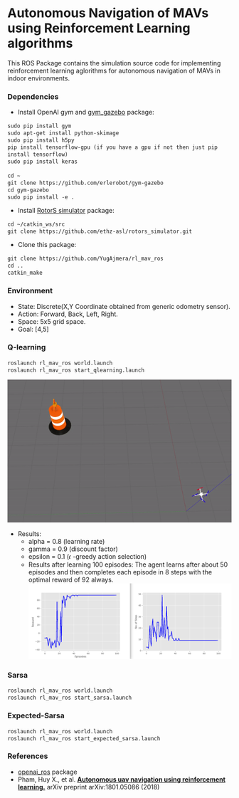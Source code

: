 # Autonomous Navigation of MAVs using Reinforcement Learning algorithms

This ROS Package contains the simulation source code for implementing reinforcement learning aglorithms for autonomous navigation of MAVs in indoor environments.

### Dependencies
- Install OpenAI gym and <a href="https://github.com/erlerobot/gym-gazebo">gym_gazebo</a> package:
```
sudo pip install gym
sudo apt-get install python-skimage
sudo pip install h5py
pip install tensorflow-gpu (if you have a gpu if not then just pip install tensorflow)
sudo pip install keras

cd ~
git clone https://github.com/erlerobot/gym-gazebo
cd gym-gazebo
sudo pip install -e .
```
- Install <a href="https://github.com/ethz-asl/rotors_simulator">RotorS simulator</a> package: <br />

```
cd ~/catkin_ws/src
git clone https://github.com/ethz-asl/rotors_simulator.git
```
- Clone this package:
```
git clone https://github.com/YugAjmera/rl_mav_ros
cd ..
catkin_make
```

### Environment
- State: Discrete(X,Y Coordinate obtained from generic odometry sensor).
- Action: Forward, Back, Left, Right.
- Space: 5x5 grid space.
- Goal: [4,5]


### Q-learning

```
roslaunch rl_mav_ros world.launch
roslaunch rl_mav_ros start_qlearning.launch
```
<p align= "center">
<img src="greedy-policy.gif">
</p>


- Results:
   * alpha = 0.8 (learning rate) 
   * gamma = 0.9 (discount factor) 
   * epsilon = 0.1 (𝜖 -greedy action selection)  <br />
   * Results after learning 100 episodes: The agent learns after about 50 episodes and then completes each episode in 8 steps with the optimal reward of 92 always. <br />
   ![](graphs.png) <br />


### Sarsa
```
roslaunch rl_mav_ros world.launch
roslaunch rl_mav_ros start_sarsa.launch
```

### Expected-Sarsa
```
roslaunch rl_mav_ros world.launch
roslaunch rl_mav_ros start_expected_sarsa.launch
```


### References
- <a href="http://wiki.ros.org/openai_ros">openai_ros</a> package
- Pham, Huy X., et al. <b><a href="https://arxiv.org/abs/1801.05086">Autonomous uav navigation using reinforcement learning.</a></b> arXiv preprint arXiv:1801.05086 (2018)

